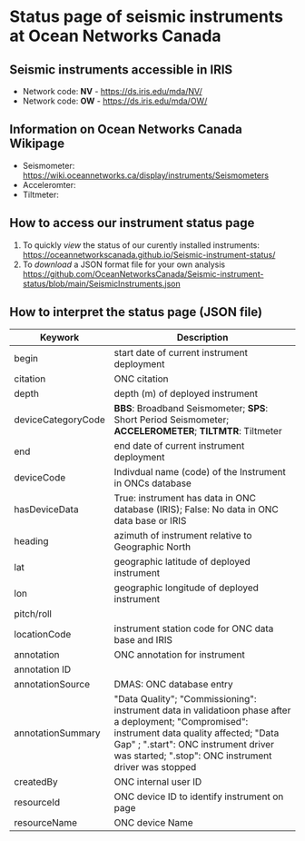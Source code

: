 # Status page of seismic instruments at Ocean Networks Canada 

## Seismic instruments accessible in IRIS
 * Network code: **NV** - https://ds.iris.edu/mda/NV/
 * Network code: **OW**  - https://ds.iris.edu/mda/OW/

## Information on Ocean Networks Canada Wikipage
 * Seismometer: https://wiki.oceannetworks.ca/display/instruments/Seismometers 
 * Acceleromter: 
 * Tiltmeter: 

## How to access our instrument status page
1. To quickly *view* the status of our curently installed instruments:
  https://oceannetworkscanada.github.io/Seismic-instrument-status/
2. To *download* a JSON format file for your own analysis
  https://github.com/OceanNetworksCanada/Seismic-instrument-status/blob/main/SeismicInstruments.json 

## How to interpret the status page (JSON file)

| Keywork | Description |
| ----------- | ----------- |
| begin | start date of current instrument deployment |
| citation | ONC citation | 
| depth | depth (m) of deployed instrument|
| deviceCategoryCode| **BBS**: Broadband Seismometer; **SPS**: Short Period Seismometer; **ACCELEROMETER**; **TILTMTR**: Tiltmeter| 
| end | end date of current instrument deployment |
| deviceCode| Indivdual name (code) of the Instrument in ONCs database | 
| hasDeviceData| True: instrument has data in ONC database (IRIS); False: No data in ONC data base or IRIS|
| heading| azimuth of instrument relative to Geographic North |
| lat | geographic latitude of deployed instrument | 
| lon | geographic longitude of deployed instrument |
| pitch/roll| |
| locationCode| instrument station code for ONC data base and IRIS |
| annotation| ONC annotation for instrument|
| annotation ID| |
| annotationSource| DMAS: ONC database entry |
| annotationSummary |"Data Quality"; "Commissioning": instrument data in validatioon phase after a deployment; "Compromised": instrument data quality affected; "Data Gap" ; ".start": ONC instrument driver was started; ".stop": ONC instrument driver was stopped  |
| createdBy | ONC internal user ID | 
| resourceId | ONC device ID to identify instrument on page |
| resourceName | ONC device Name | 